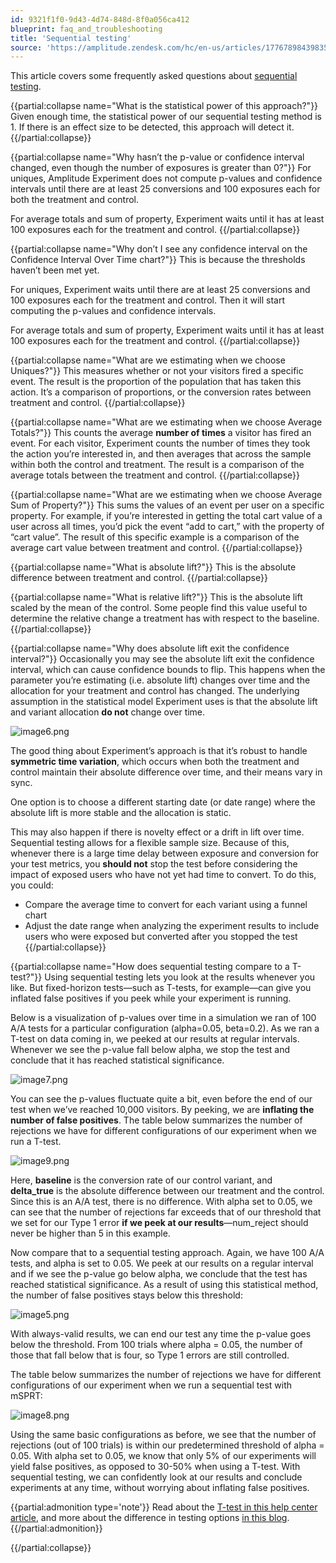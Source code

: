 ```yaml
---
id: 9321f1f0-9d43-4d74-848d-8f0a056ca412
blueprint: faq_and_troubleshooting
title: 'Sequential testing'
source: 'https://amplitude.zendesk.com/hc/en-us/articles/17767898439835'
---
```

This article covers some frequently asked questions about [sequential testing](/docs/experiment/under-the-hood/experiment-sequential-testing).


{{partial:collapse name="What is the statistical power of this approach?"}}
Given enough time, the statistical power of our sequential testing method is 1. If there is an effect size to be detected, this approach will detect it.
{{/partial:collapse}}

{{partial:collapse name="Why hasn’t the p-value or confidence interval changed, even though the number of exposures is greater than 0?"}}
For uniques, Amplitude Experiment does not compute p-values and confidence intervals until there are at least 25 conversions and 100 exposures each for both the treatment and control.

For average totals and sum of property, Experiment waits until it has at least 100 exposures each for the treatment and control.
{{/partial:collapse}}


{{partial:collapse name="Why don’t I see any confidence interval on the Confidence Interval Over Time chart?"}}
This is because the thresholds haven’t been met yet. 

For uniques, Experiment waits until there are at least 25 conversions and 100 exposures each for the treatment and control. Then it will start computing the p-values and confidence intervals.

For average totals and sum of property, Experiment waits until it has at least 100 exposures each for the treatment and control.
{{/partial:collapse}}


{{partial:collapse name="What are we estimating when we choose Uniques?"}}
This measures whether or not your visitors fired a specific event. The result is the proportion of the population that has taken this action. It’s a comparison of proportions, or the conversion rates between treatment and control.
{{/partial:collapse}}


{{partial:collapse name="What are we estimating when we choose Average Totals?"}}
This counts the average **number of times** a visitor has fired an event. For each visitor, Experiment counts the number of times they took the action you’re interested in, and then averages that across the sample within both the control and treatment. The result is a comparison of the average totals between the treatment and control.
{{/partial:collapse}}


{{partial:collapse name="What are we estimating when we choose Average Sum of Property?"}}
This sums the values of an event per user on a specific property. For example, if you’re interested in getting the total cart value of a user across all times, you’d pick the event “add to cart,” with the property of “cart value”. The result of this specific example is a comparison of the average cart value between treatment and control.
{{/partial:collapse}}


{{partial:collapse name="What is absolute lift?"}}
This is the absolute difference between treatment and control.
{{/partial:collapse}}


{{partial:collapse name="What is relative lift?"}}
This is the absolute lift scaled by the mean of the control. Some people find this value useful to determine the relative change a treatment has with respect to the baseline.
{{/partial:collapse}}


{{partial:collapse name="Why does absolute lift exit the confidence interval?"}}
Occasionally you may see the absolute lift exit the confidence interval, which can cause confidence bounds to flip. This happens when the parameter you’re estimating (i.e. absolute lift) changes over time and the allocation for your treatment and control has changed. The underlying assumption in the statistical model Experiment uses is that the absolute lift and variant allocation **do not** change over time. 

![image6.png](/docs/output/img/faq/image6-png.png)

The good thing about Experiment’s approach is that it’s robust to handle **symmetric time variation**, which occurs when both the treatment and control maintain their absolute difference over time, and their means vary in sync.

One option is to choose a different starting date (or date range) where the absolute lift is more stable and the allocation is static.

This may also happen if there is novelty effect or a drift in lift over time. Sequential testing allows for a flexible sample size. Because of this, whenever there is a large time delay between exposure and conversion for your test metrics, you **should not** stop the test before considering the impact of exposed users who have not yet had time to convert. To do this, you could:

* Compare the average time to convert for each variant using a funnel chart
* Adjust the date range when analyzing the experiment results to include users who were exposed but converted after you stopped the test
{{/partial:collapse}}


{{partial:collapse name="How does sequential testing compare to a T-test?"}}
Using sequential testing lets you look at the results whenever you like. But fixed-horizon tests—such as T-tests, for example—can give you inflated false positives if you peek while your experiment is running.

Below is a visualization of p-values over time in a simulation we ran of 100 A/A tests for a particular configuration (alpha=0.05, beta=0.2). As we ran a T-test on data coming in, we peeked at our results at regular intervals. Whenever we see the p-value fall below alpha, we stop the test and conclude that it has reached statistical significance.

![image7.png](/docs/output/img/faq/image7-png.png)

You can see the p-values fluctuate quite a bit, even before the end of our test when we’ve reached 10,000 visitors. By peeking, we are **inflating the number of false positives**. The table below summarizes the number of rejections we have for different configurations of our experiment when we run a T-test.

![image9.png](/docs/output/img/faq/image9-png.png)

Here, **baseline** is the conversion rate of our control variant, and **delta\_true** is the absolute difference between our treatment and the control. Since this is an A/A test, there is no difference. With alpha set to 0.05, we can see that the number of rejections far exceeds that of our threshold that we set for our Type 1 error **if we peek at our results**—num\_reject should never be higher than 5 in this example.

Now compare that to a sequential testing approach. Again, we have 100 A/A tests, and alpha is set to 0.05. We peek at our results on a regular interval and if we see the p-value go below alpha, we conclude that the test has reached statistical significance. As a result of using this statistical method, the number of false positives stays below this threshold:

![image5.png](/docs/output/img/faq/image5-png.png)

With always-valid results, we can end our test any time the p-value goes below the threshold. From 100 trials where alpha = 0.05, the number of those that fall below that is four, so Type 1 errors are still controlled.

The table below summarizes the number of rejections we have for different configurations of our experiment when we run a sequential test with mSPRT:

![image8.png](/docs/output/img/faq/image8-png.png)

Using the same basic configurations as before, we see that the number of rejections (out of 100 trials) is within our predetermined threshold of alpha = 0.05. With alpha set to 0.05, we know that only 5% of our experiments will yield false positives, as opposed to 30-50% when using a T-test. With sequential testing, we can confidently look at our results and conclude experiments at any time, without worrying about inflating false positives.

{{partial:admonition type='note'}}
 Read about the [T-test in this help center article](/docs/experiment/experiment-theory/analyze-with-t-test), and more about the difference in testing options [in this blog](https://amplitude.com/blog/sequential-test-vs-t-test).
{{/partial:admonition}}

{{/partial:collapse}}